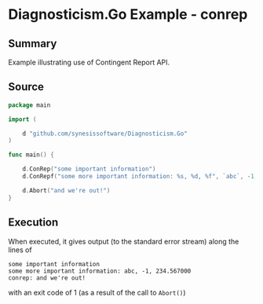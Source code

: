 # Diagnosticism.Go Example - **conrep**

## Summary

Example illustrating use of Contingent Report API.

## Source

``` Go
package main

import (

	d "github.com/synesissoftware/Diagnosticism.Go"
)

func main() {

	d.ConRep("some important information")
	d.ConRepf("some more important information: %s, %d, %f", `abc`, -1, 234.567)

	d.Abort("and we're out!")
}
```

## Execution

When executed, it gives output (to the standard error stream) along the lines of

```
some important information
some more important information: abc, -1, 234.567000
conrep: and we're out!
```

with an exit code of 1 (as a result of the call to ``Abort()``)
